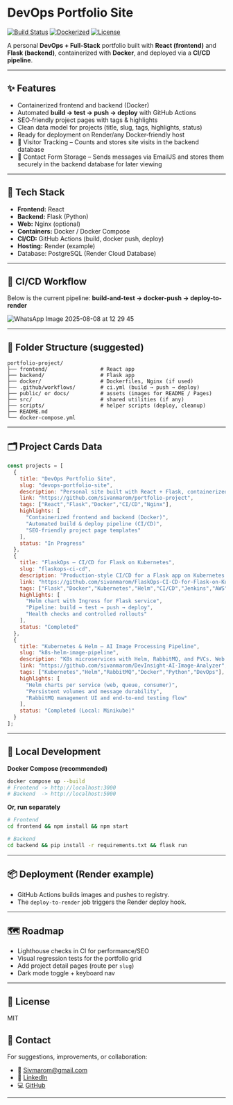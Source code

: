 # DevOps Portfolio Site

[![Build Status](https://img.shields.io/badge/CI-GitHub%20Actions-success)]()
[![Dockerized](https://img.shields.io/badge/Docker-multi--service-blue)]()
[![License](https://img.shields.io/badge/license-MIT-lightgrey)]()

A personal **DevOps + Full‑Stack** portfolio built with **React (frontend)** and **Flask (backend)**, containerized with **Docker**, and deployed via a **CI/CD pipeline**.

---

## ✨ Features
- Containerized frontend and backend (Docker)
- Automated **build → test → push → deploy** with GitHub Actions
- SEO‑friendly project pages with tags & highlights
- Clean data model for projects (title, slug, tags, highlights, status)
- Ready for deployment on Render/any Docker‑friendly host
-	🔢 Visitor Tracking – Counts and stores site visits in the backend database
-	📩 Contact Form Storage – Sends messages via EmailJS and stores them securely in the backend database for later viewing

---

## 🧰 Tech Stack
- **Frontend:** React
- **Backend:** Flask (Python)
- **Web:** Nginx (optional)
- **Containers:** Docker / Docker Compose
- **CI/CD:** GitHub Actions (build, docker push, deploy)
- **Hosting:** Render (example)
- Database: PostgreSQL (Render Cloud Database)

---

## 🚀 CI/CD Workflow

Below is the current pipeline: **build-and-test → docker-push → deploy-to-render**


![WhatsApp Image 2025-08-08 at 12 29 45](https://github.com/user-attachments/assets/c976ef9c-b6a7-4aa0-af3c-bdc6b7107ad3)



---

## 🧱 Folder Structure (suggested)
```text
portfolio-project/
├── frontend/                 # React app
├── backend/                  # Flask app
├── docker/                   # Dockerfiles, Nginx (if used)
├── .github/workflows/        # ci.yml (build → push → deploy)
├── public/ or docs/          # assets (images for README / Pages)
├── src/                      # shared utilities (if any)
├── scripts/                  # helper scripts (deploy, cleanup)
├── README.md
└── docker-compose.yml
```

---

## 🗂️ Project Cards Data

```js
const projects = [
  {
    title: "DevOps Portfolio Site",
    slug: "devops-portfolio-site",
    description: "Personal site built with React + Flask, containerized with Docker and deployed via CI/CD.",
    link: "https://github.com/sivanmarom/portfolio-project",
    tags: ["React","Flask","Docker","CI/CD","Nginx"],
    highlights: [
      "Containerized frontend and backend (Docker)",
      "Automated build & deploy pipeline (CI/CD)",
      "SEO-friendly project page templates"
    ],
    status: "In Progress"
  },
  {
    title: "FlaskOps – CI/CD for Flask on Kubernetes",
    slug: "flaskops-ci-cd",
    description: "Production-style CI/CD for a Flask app on Kubernetes (EKS) using Docker, Terraform, Helm, and Jenkins, with Prometheus/Grafana monitoring.",
    link: "https://github.com/sivanmarom/FlaskOps-CI-CD-for-Flask-on-Kubernetes",
    tags: ["Flask","Docker","Kubernetes","Helm","CI/CD","Jenkins","AWS","Terraform","Prometheus","Grafana"],
    highlights: [
      "Helm chart with Ingress for Flask service",
      "Pipeline: build → test → push → deploy",
      "Health checks and controlled rollouts"
    ],
    status: "Completed"
  },
  {
    title: "Kubernetes & Helm – AI Image Processing Pipeline",
    slug: "k8s-helm-image-pipeline",
    description: "K8s microservices with Helm, RabbitMQ, and PVCs. Web API → Queue → Consumer with E2E tests.",
    link: "https://github.com/sivanmarom/DevInsight-AI-Image-Analyzer",
    tags: ["Kubernetes","Helm","RabbitMQ","Docker","Python","DevOps"],
    highlights: [
      "Helm charts per service (web, queue, consumer)",
      "Persistent volumes and message durability",
      "RabbitMQ management UI and end-to-end testing flow"
    ],
    status: "Completed (Local: Minikube)"
  }
];
```

---

## 🧪 Local Development

**Docker Compose (recommended)**
```bash
docker compose up --build
# Frontend -> http://localhost:3000
# Backend  -> http://localhost:5000
```

**Or, run separately**
```bash
# Frontend
cd frontend && npm install && npm start

# Backend
cd backend && pip install -r requirements.txt && flask run
```

---

## 📦 Deployment (Render example)
- GitHub Actions builds images and pushes to registry.
- The `deploy-to-render` job triggers the Render deploy hook.

---

## 🗺️ Roadmap
- Lighthouse checks in CI for performance/SEO
- Visual regression tests for the portfolio grid
- Add project detail pages (route per `slug`)
- Dark mode toggle + keyboard nav

---

## 📄 License
MIT

## 💬 Contact

For suggestions, improvements, or collaboration:
- 📧 [Sivmarom@gmail.com](mailto:Sivmarom@gmail.com)
- 🔗 [LinkedIn](https://www.linkedin.com/in/sivan-marom/)
- 💻 [GitHub](https://github.com/sivanmarom)

---

